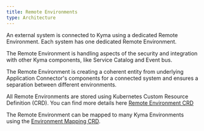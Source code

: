 ```yaml
---
title: Remote Environments
type: Architecture
---
```


An external system is connected to Kyma using a dedicated Remote Environment. Each system has one dedicated Remote Environment.

The Remote Environment is handling aspects of the security and integration with other Kyma components, like Service Catalog and Event bus.

The Remote Environment is creating a coherent entity from underlying Application Connector's components for a connected system and ensures a separation between different environments.

All Remote Environments are stored using Kubernetes Custom Resource Definition (CRD). You can find more details here [Remote Environment CRD](040-remote-environment-custom-resource.md)

The Remote Environment can be mapped to many Kyma Environments using the [Environment Mapping CRD](041-cr-environment-mapping.md).

